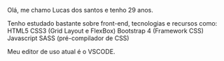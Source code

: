Olá, me chamo Lucas dos santos e tenho 29 anos.

Tenho estudado bastante sobre front-end, tecnologias e recursos como:
  HTML5
  CSS3 (Grid Layout e FlexBox)
  Bootstrap 4 (Framework CSS)
  Javascript
  SASS (pré-compilador de CSS)

Meu editor de uso atual é o VSCODE.
